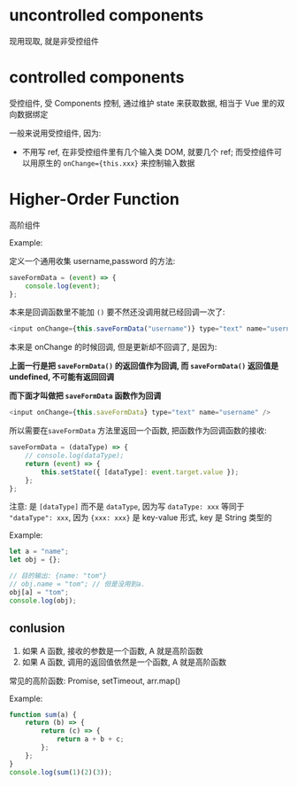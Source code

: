 # uncontrolled components

现用现取, 就是非受控组件

# controlled components

受控组件, 受 Components 控制, 通过维护 state 来获取数据, 相当于 Vue 里的双向数据绑定

一般来说用受控组件, 因为:

-   不用写 ref, 在非受控组件里有几个输入类 DOM, 就要几个 ref; 而受控组件可以用原生的 `onChange={this.xxx}` 来控制输入数据

# Higher-Order Function

高阶组件

Example:

定义一个通用收集 username,password 的方法:

```js
saveFormData = (event) => {
    console.log(event);
};
```

本来是回调函数里不能加 `()` 要不然还没调用就已经回调一次了:

```js
<input onChange={this.saveFormData("username")} type="text" name="username" />
```

本来是 onChange 的时候回调, 但是更新却不回调了, 是因为:

**上面一行是把 `saveFormData()` 的返回值作为回调, 而 `saveFormData()` 返回值是 undefined, 不可能有返回回调**

**而下面才叫做把 `saveFormData` 函数作为回调**

```js
<input onChange={this.saveFormData} type="text" name="username" />
```

所以需要在`saveFormData` 方法里返回一个函数, 把函数作为回调函数的接收:

```js
saveFormData = (dataType) => {
    // console.log(dataType);
    return (event) => {
        this.setState({ [dataType]: event.target.value });
    };
};
```

注意: 是 `[dataType]` 而不是 `dataType`, 因为写 `dataType: xxx` 等同于 `"dataType": xxx`, 因为 `{xxx: xxx}` 是 key-value 形式, key 是 String 类型的

Example:

```js
let a = "name";
let obj = {};

// 目的输出: {name: "tom"}
// obj.name = "tom"; // 但是没用到a.
obj[a] = "tom";
console.log(obj);
```

## conlusion

1. 如果 A 函数, 接收的参数是一个函数, A 就是高阶函数
2. 如果 A 函数, 调用的返回值依然是一个函数, A 就是高阶函数

常见的高阶函数: Promise, setTimeout, arr.map()

Example:

```js
function sum(a) {
    return (b) => {
        return (c) => {
            return a + b + c;
        };
    };
}
console.log(sum(1)(2)(3));
```
